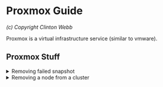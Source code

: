 # Proxmox Guide

*(c) Copyright Clinton Webb*

Proxmox is a virtual infrastructure service (similar to vmware).

## Proxmox Stuff

<details>
<summary>Removing failed snapshot</summary>

----
When creating a backup and cancelling, or whatever reason and a snapshot is failing to be removed, can do something like:
_in this example, 102 is the vmid_
```
# login to the shell of the proxmox host the node is on
pct unlock 102
pct listsnapshot 102
pct delsnapshot 102 vzdump -force
pct listsnapshot 102
```
----
</details>
<details>
<summary>Removing a node from a cluster</summary>

----
When removing a node from the cluster, it is imperative to:
* ensure that interface is to another node.
* ensure that no Replication is configured on the node
* migrate any vm's that are on the node that are remaining
* shutdown the node that is being removed
* login to console of another node, and `pvecm delnode _nodename_`
   * if quorum is not met, can try setting to only require 1 vote `pvecm expect 1`

----
</details>


